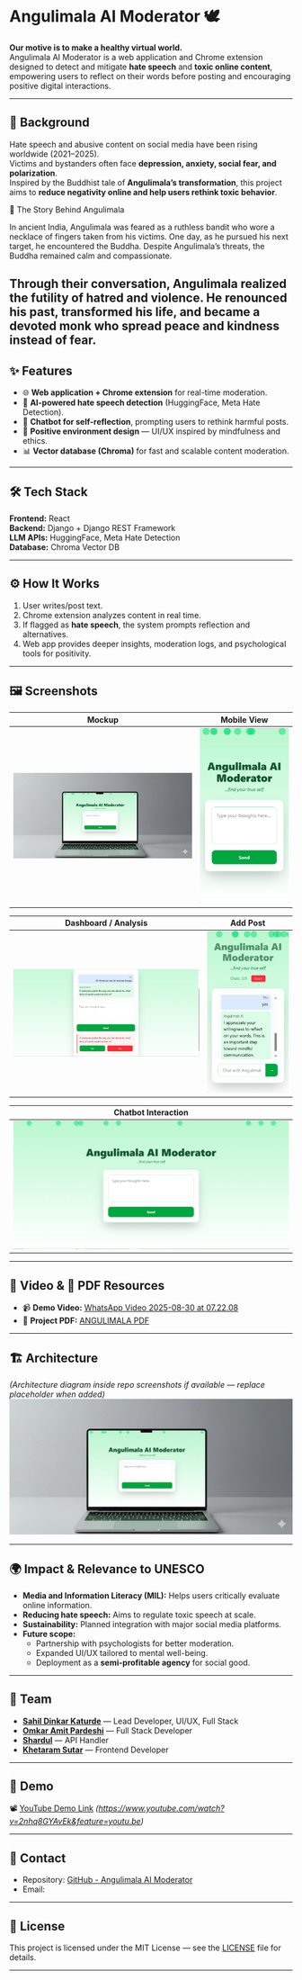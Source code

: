 # Angulimala AI Moderator 🕊️

**Our motive is to make a healthy virtual world.**  
Angulimala AI Moderator is a web application and Chrome extension designed to detect and mitigate **hate speech** and **toxic online content**, empowering users to reflect on their words before posting and encouraging positive digital interactions.

---

## 📖 Background  

Hate speech and abusive content on social media have been rising worldwide (2021–2025).  
Victims and bystanders often face **depression, anxiety, social fear, and polarization**.  
Inspired by the Buddhist tale of **Angulimala’s transformation**, this project aims to **reduce negativity online and help users rethink toxic behavior**.  


🪷 The Story Behind Angulimala

In ancient India, Angulimala was feared as a ruthless bandit who wore a necklace of fingers taken from his victims.
One day, as he pursued his next target, he encountered the Buddha. Despite Angulimala’s threats, the Buddha remained calm and compassionate.

Through their conversation, Angulimala realized the futility of hatred and violence.
He renounced his past, transformed his life, and became a devoted monk who spread peace and kindness instead of fear.
---

## ✨ Features  

- 🌐 **Web application + Chrome extension** for real-time moderation.  
- 🤖 **AI-powered hate speech detection** (HuggingFace, Meta Hate Detection).  
- 💬 **Chatbot for self-reflection**, prompting users to rethink harmful posts.  
- 🌱 **Positive environment design** — UI/UX inspired by mindfulness and ethics.  
- 📊 **Vector database (Chroma)** for fast and scalable content moderation.  

---

## 🛠️ Tech Stack  

**Frontend:** React  
**Backend:** Django + Django REST Framework  
**LLM APIs:** HuggingFace, Meta Hate Detection  
**Database:** Chroma Vector DB  

---

## ⚙️ How It Works  

1. User writes/post text.  
2. Chrome extension analyzes content in real time.  
3. If flagged as **hate speech**, the system prompts reflection and alternatives.  
4. Web app provides deeper insights, moderation logs, and psychological tools for positivity.  

---

## 🖼️ Screenshots  

| Mockup | Mobile View |
|--------|-------------|
| ![Mockup](ScreenShot/Mockup1.png) | ![Mobile View](ScreenShot/mobileview.png) |

| Dashboard / Analysis | Add Post |
|-----------------------|----------|
| ![Analysis](ScreenShot/Capture2.PNG) | ![Add Post](ScreenShot/add.png) |

| Chatbot Interaction |
|---------------------|
| ![Chatbot](ScreenShot/Capture3.PNG) |

---

## 🎥 Video & 📄 PDF Resources

- 📹 **Demo Video:** [WhatsApp Video 2025-08-30 at 07.22.08](ScreenShot/video/WhatsApp%20Video%202025-08-30%20at%2007.22.08.mp4)  
- 📄 **Project PDF:** [ANGULIMALA PDF](ScreenShot/pdf/ANGULIMALA%20PDF.pdf)  

---

## 🏗️ Architecture  

*(Architecture diagram inside repo screenshots if available — replace placeholder when added)*  
![Architecture](ScreenShot/Mockup1.png)  

---

## 🌍 Impact & Relevance to UNESCO  

- **Media and Information Literacy (MIL):** Helps users critically evaluate online information.  
- **Reducing hate speech:** Aims to regulate toxic speech at scale.  
- **Sustainability:** Planned integration with major social media platforms.  
- **Future scope:**  
  - Partnership with psychologists for better moderation.  
  - Expanded UI/UX tailored to mental well-being.  
  - Deployment as a **semi-profitable agency** for social good.  

---

## 👥 Team  

- **[Sahil Dinkar Katurde](https://github.com/SahilKaturde)** — Lead Developer, UI/UX, Full Stack  
- **[Omkar Amit Pardeshi](https://github.com/Omkar96-18)** — Full Stack Developer  
- **[Shardul](https://github.com/Luther-cpp)** — API Handler  
- **[Khetaram Sutar](https://github.com/Ksuthar99)** — Frontend Developer  

---

## 🚀 Demo  

📽️ [YouTube Demo Link](#) *(https://www.youtube.com/watch?v=2nhq8GYAvEk&feature=youtu.be)*  

---

## 📩 Contact  

- Repository: [GitHub - Angulimala AI Moderator](https://github.com/SahilKaturde/Angulimala-AI-moderator-)  
- Email:  

---

## 📜 License  

This project is licensed under the MIT License — see the [LICENSE](LICENSE) file for details.  

---
